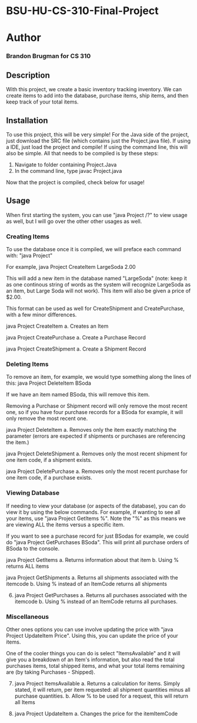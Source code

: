 # BSU-HU-CS-310-Final-Project

# Author
### Brandon Brugman for CS 310

## Description

With this project, we create a basic inventory tracking inventory. We can create items to add into the database, purchase items, ship items, and then keep track of your total items. 

## Installation

To use this project, this will be very simple! For the Java side of the project, just download the SRC file (which contains just the Project.java file). If using a IDE, just load the project and compile! If using the command line, this will also be simple. All that needs to be compiled is by these steps:

1) Navigate to folder containing Project.Java
2) In the command line, type javac Project.java

Now that the project is compiled, check below for usage!

## Usage

When first starting the system, you can use "java Project /?" to view usage as well, but I will go over the other other usages as well. 

### Creating Items

To use the database once it is compiled, we will preface each command with: "java Project"

For example, java Project CreateItem LargeSoda 2.00

This will add a new item in the database named "LargeSoda" (note: keep it as one continous string of words as the system will recognize LargeSoda as an item, but Large Soda will not work). This item will also be given a price of $2.00. 

This format can be used as well for CreateShipment and CreatePurchase, with a few minor differences. 

java Project CreateItem <itemCode> <itemDescription> <price>
  a. Creates an Item

java Project CreatePurchase <itemCode> <PurchaseQuantity>
  a. Create a Purchase Record
  
java Project CreateShipment <itemCode> <ShipmentQuantity> <shipmentDate>
  a. Create a Shipment Record
  
### Deleting Items

To remove an item, for example, we would type something along the lines of this: java Project DeleteItem BSoda

If we have an item named BSoda, this will remove this item. 

Removing a Purchase or Shipment record will only remove the most recent one, so if you have four purchase records for a BSoda for example, it will only remove the most recent one. 

java Project DeleteItem <itemCode>
a. Removes only the item exactly matching the parameter (errors are expected if shipments
or purchases are referencing the item.)

java Project DeleteShipment <itemCode>
a. Removes only the most recent shipment for one item code, if a shipment exists.
  
java Project DeletePurchase <itemCode>
a. Removes only the most recent purchase for one item code, if a purchase exists.
  
### Viewing Database

If needing to view your database (or aspects of the database), you can do view it by using the below commands. For example, 
if wanting to see all your items, use "java Project GetItems %". Note the "%" as this means we are viewing ALL the items versus a specific item. 

If you want to see a purchase record for just BSodas for example, we could do "java Project GetPurchases BSoda". This will print all purchase orders of BSoda to the console. 

java Project GetItems <itemCode>
  a. Returns information about that item
  b. Using % returns ALL items

java Project GetShipments <itemCode>
  a. Returns all shipments associated with the itemcode
  b. Using % instead of an ItemCode returns all shipments

6. java Project GetPurchases <itemCode>
  a. Returns all purchases associated with the itemcode
  b. Using % instead of an ItemCode returns all purchases.
  
 ### Miscellaneous
 
 Other ones options you can use involve updating the price with "java Project UpdateItem Price". Using this, you can update the price of your items. 
 
 One of the cooler things you can do is select "ItemsAvailable" and it will give you a breakdown of an Item's information, but also read the total purchases items, total shipped items, and what your total items remaining are (by taking Purchases - Shipped). 
 
 7. java Project ItemsAvailable <itemCode>
  a. Returns a calculation for items. Simply stated, it will return, per item requested: all
shipment quantities minus all purchase quantities.
  b. Allow % to be used for a request, this will return all Items

8. java Project UpdateItem <itemCode> <price>
  a. Changes the price for the itemItemCode

